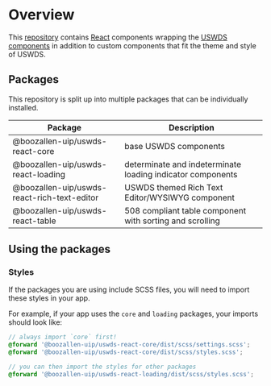 # Overview

This [repository](https://github.com/boozallen-uip/uswds-react) contains [React](https://reactjs.org/) components wrapping the [USWDS components](https://designsystem.digital.gov/components/) in addition to custom components that fit the theme and style of USWDS.

## Packages

This repository is split up into multiple packages that can be individually installed.

| Package                                     | Description                                                |
| ------------------------------------------- | ---------------------------------------------------------- |
| @boozallen-uip/uswds-react-core             | base USWDS components                                      |
| @boozallen-uip/uswds-react-loading          | determinate and indeterminate loading indicator components |
| @boozallen-uip/uswds-react-rich-text-editor | USWDS themed Rich Text Editor/WYSIWYG component            |
| @boozallen-uip/uswds-react-table            | 508 compliant table component with sorting and scrolling   |

## Using the packages

### Styles

If the packages you are using include SCSS files, you will need to import these styles in your app.

For example, if your app uses the `core` and `loading` packages, your imports should look like:

```scss
// always import `core` first!
@forward '@boozallen-uip/uswds-react-core/dist/scss/settings.scss';
@forward '@boozallen-uip/uswds-react-core/dist/scss/styles.scss';

// you can then import the styles for other packages
@forward '@boozallen-uip/uswds-react-loading/dist/scss/styles.scss';
```
